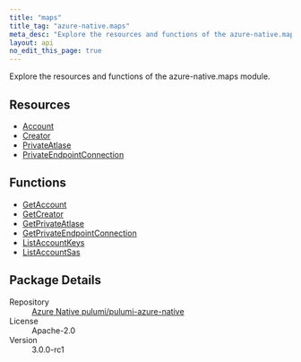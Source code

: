 ```yaml
---
title: "maps"
title_tag: "azure-native.maps"
meta_desc: "Explore the resources and functions of the azure-native.maps module."
layout: api
no_edit_this_page: true
---
```


<!-- WARNING: this file was generated by Pulumi Docs Generator. -->
<!-- Do not edit by hand unless you're certain you know what you are doing! -->

Explore the resources and functions of the azure-native.maps module.

<h2 id="resources">Resources</h2>
<ul class="api">
    <li><a href="account/" title="Account">Account</a></li>
    <li><a href="creator/" title="Creator">Creator</a></li>
    <li><a href="privateatlase/" title="PrivateAtlase">PrivateAtlase</a></li>
    <li><a href="privateendpointconnection/" title="PrivateEndpointConnection">PrivateEndpointConnection</a></li>
</ul>

<h2 id="functions">Functions</h2>
<ul class="api">
    <li><a href="getaccount/" title="GetAccount">GetAccount</a></li>
    <li><a href="getcreator/" title="GetCreator">GetCreator</a></li>
    <li><a href="getprivateatlase/" title="GetPrivateAtlase">GetPrivateAtlase</a></li>
    <li><a href="getprivateendpointconnection/" title="GetPrivateEndpointConnection">GetPrivateEndpointConnection</a></li>
    <li><a href="listaccountkeys/" title="ListAccountKeys">ListAccountKeys</a></li>
    <li><a href="listaccountsas/" title="ListAccountSas">ListAccountSas</a></li>
</ul>

<h2 id="package-details">Package Details</h2>
<dl class="package-details">
	<dt>Repository</dt>
	<dd><a href="https://github.com/pulumi/pulumi-azure-native">Azure Native pulumi/pulumi-azure-native</a></dd>
	<dt>License</dt>
	<dd>Apache-2.0</dd>
	<dt>Version</dt>
	<dd>3.0.0-rc1</dd>
</dl>

